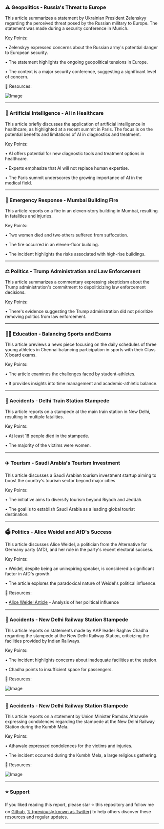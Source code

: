 ### ⚠️ Geopolitics - Russia's Threat to Europe

This article summarizes a statement by Ukrainian President Zelenskyy regarding the perceived threat posed by the Russian military to Europe.  The statement was made during a security conference in Munich.

Key Points:

• Zelenskyy expressed concerns about the Russian army's potential danger to European security.


• The statement highlights the ongoing geopolitical tensions in Europe.


•  The context is a major security conference, suggesting a significant level of concern.


🔗 Resources:

![Image](https://pbs.twimg.com/media/Gj5MF7UbYAAZDxW.jpg)


---

### 🤖 Artificial Intelligence - AI in Healthcare

This article briefly discusses the application of artificial intelligence in healthcare, as highlighted at a recent summit in Paris.  The focus is on the potential benefits and limitations of AI in diagnostics and treatment.

Key Points:

• AI offers potential for new diagnostic tools and treatment options in healthcare.


• Experts emphasize that AI will not replace human expertise.


• The Paris summit underscores the growing importance of AI in the medical field.


---

### 🚨 Emergency Response - Mumbai Building Fire

This article reports on a fire in an eleven-story building in Mumbai, resulting in fatalities and injuries.

Key Points:

• Two women died and two others suffered from suffocation.


• The fire occurred in an eleven-floor building.


• The incident highlights the risks associated with high-rise buildings.


---

### ⚖️ Politics - Trump Administration and Law Enforcement

This article summarizes a commentary expressing skepticism about the Trump administration's commitment to depoliticizing law enforcement decisions.

Key Points:

• There's evidence suggesting the Trump administration did not prioritize removing politics from law enforcement.



---

### 🧑‍🎓 Education - Balancing Sports and Exams

This article previews a news piece focusing on the daily schedules of three young athletes in Chennai balancing participation in sports with their Class X board exams.

Key Points:

• The article examines the challenges faced by student-athletes.


• It provides insights into time management and academic-athletic balance.



---

### 🚨 Accidents - Delhi Train Station Stampede

This article reports on a stampede at the main train station in New Delhi, resulting in multiple fatalities.

Key Points:

• At least 18 people died in the stampede.


• The majority of the victims were women.



---

### ✈️ Tourism - Saudi Arabia's Tourism Investment

This article discusses a Saudi Arabian tourism investment startup aiming to boost the country's tourism sector beyond major cities.

Key Points:

•  The initiative aims to diversify tourism beyond Riyadh and Jeddah.


• The goal is to establish Saudi Arabia as a leading global tourist destination.



---

### 🗳️ Politics - Alice Weidel and AfD's Success

This article discusses Alice Weidel, a politician from the Alternative for Germany party (AfD), and her role in the party's recent electoral success.

Key Points:

• Weidel, despite being an uninspiring speaker, is considered a significant factor in AfD's growth.


• The article explores the paradoxical nature of Weidel's political influence.


🔗 Resources:

• [Alice Weidel Article](https://econ.st/3CGxCQ5) - Analysis of her political influence


---

### 🚨 Accidents - New Delhi Railway Station Stampede

This article reports on statements made by AAP leader Raghav Chadha regarding the stampede at the New Delhi Railway Station, criticizing the facilities provided by Indian Railways.

Key Points:

•  The incident highlights concerns about inadequate facilities at the station.


• Chadha points to insufficient space for passengers.


🔗 Resources:

![Image](https://pbs.twimg.com/ext_tw_video_thumb/1891024511639973888/pu/img/f7sih8n806CzrJsm.jpg)


---

### 🚨 Accidents - New Delhi Railway Station Stampede

This article reports on a statement by Union Minister Ramdas Athawale expressing condolences regarding the stampede at the New Delhi Railway Station during the Kumbh Mela.

Key Points:

• Athawale expressed condolences for the victims and injuries.


• The incident occurred during the Kumbh Mela, a large religious gathering.


🔗 Resources:

![Image](https://pbs.twimg.com/ext_tw_video_thumb/1891018734355234816/pu/img/z8Bla1sfCWOZlaDY.jpg)


---

### ⭐️ Support

If you liked reading this report, please star ⭐️ this repository and follow me on [Github](https://github.com/Drix10), [𝕏 (previously known as Twitter)](https://x.com/DRIX_10_) to help others discover these resources and regular updates.

---